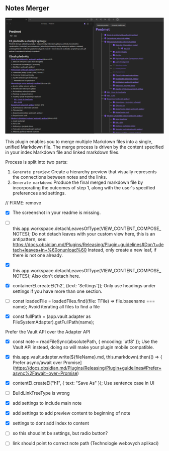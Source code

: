 ## Notes Merger
![notes merger preview](https://github.com/niffka/notes-merger/blob/main/src/img/generate_markdown.png)

This plugin enables you to merge multiple Markdown files into a single, unified Markdown file. The merge process is driven by the content specified in your index Markdown file and linked markdown files.

Process is split into two parts:
1. `Generate preview`: Create a hierarchy preview that visually represents the connections between notes and the links.
2. `Generate markdown`: Produce the final merged markdown file by incorporating the outcomes of step 1, along with the user's specified preferences and settings.

// FIXME: remove
- [x] The screenshot in your readme is missing.

- [ ] this.app.workspace.detachLeavesOfType(VIEW_CONTENT_COMPOSE_NOTES);
Do not detach leaves with your custom view here, this is an antipattern, see: https://docs.obsidian.md/Plugins/Releasing/Plugin+guidelines#Don't+detach+leaves+in+%60onunload%60
Instead, only create a new leaf, if there is not one already.

- [x] this.app.workspace.detachLeavesOfType(VIEW_CONTENT_COMPOSE_NOTES);
Also don't detach here.

- [x] containerEl.createEl('h2', {text: 'Settings'});
Only use headings under settings if you have more than one section.

- [ ] const loadedFile = loadedFiles.find((file: TFile) => file.basename === name);
Avoid iterating all files to find a file

- [x] const fullPath = (app.vault.adapter as FileSystemAdapter).getFullPath(name);

Prefer the Vault API over the Adapter API

- [x] const note = readFileSync(absolutePath, { encoding: 'utf8' });
Use the Vault API instead, doing so will make your plugin mobile compatible.

- [x] this.app.vault.adapter.write(${fileName}.md, this.markdown).then(() => {
Prefer async/await over Promise](https://docs.obsidian.md/Plugins/Releasing/Plugin+guidelines#Prefer+async%2Fawait+over+Promise)

- [x] contentEl.createEl("h1", { text: "Save As" });
Use sentence case in UI


- [ ] BuildLinkTreeType is wrong
- [x] add settings to include main note 
- [x] add settings to add preview content to beginning of note 
- [x] settings to dont add index to content
- [ ] so this shoudlnt be settings, but radio button?


- [ ] link should point to correct note path (Technologie webovych aplikaci)
